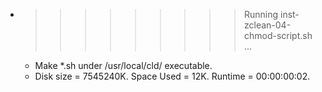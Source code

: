 * >>>>>>>>> Running inst-zclean-04-chmod-script.sh ...
  * Make *.sh under /usr/local/cld/ executable.
  * Disk size = 7545240K. Space Used = 12K. Runtime = 00:00:00:02.
